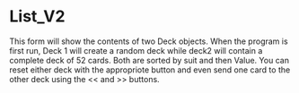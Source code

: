 # List_V2
This form will show the contents of two Deck objects. When the program is first run, Deck 1 will create a random deck while deck2 will contain a complete deck of 52 cards. Both are sorted by suit and then Value. You can reset either deck with the appropriote button and even send one card to the other deck using the << and >> buttons.
